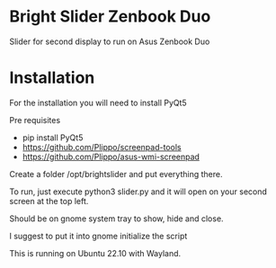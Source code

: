 # Bright Slider Zenbook Duo
Slider for second display to run on Asus Zenbook Duo


# Installation
For the installation you will need to install PyQt5

Pre requisites
- pip install PyQt5
- https://github.com/Plippo/screenpad-tools 
- https://github.com/Plippo/asus-wmi-screenpad

Create a folder /opt/brightslider and put everything there.

To run, just execute python3 slider.py and it will open on your second screen at the top left.

Should be on gnome system tray to show, hide and close.

I suggest to put it into gnome initialize the script

This is running on Ubuntu 22.10 with Wayland.
